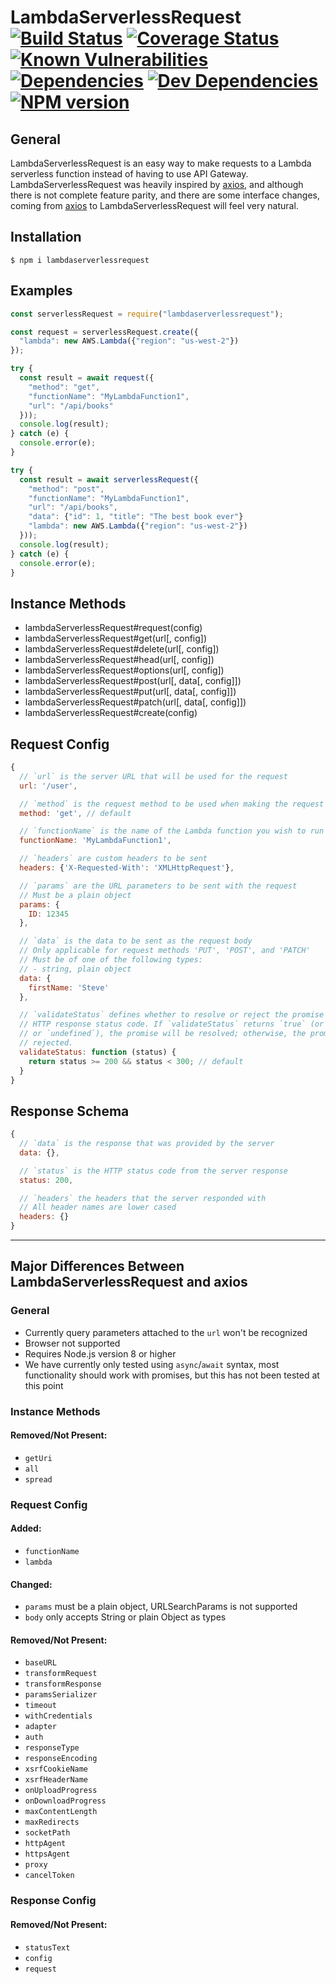 # LambdaServerlessRequest [![Build Status](https://travis-ci.org/rrainn/LambdaServerlessRequest.svg?branch=master)](https://travis-ci.org/rrainn/LambdaServerlessRequest) [![Coverage Status](https://coveralls.io/repos/github/rrainn/LambdaServerlessRequest/badge.svg?branch=master)](https://coveralls.io/github/rrainn/LambdaServerlessRequest?branch=master) [![Known Vulnerabilities](https://snyk.io/test/github/rrainn/LambdaServerlessRequest/badge.svg)](https://snyk.io/test/github/rrainn/LambdaServerlessRequest) [![Dependencies](https://david-dm.org/rrainn/LambdaServerlessRequest.svg)](https://david-dm.org/rrainn/LambdaServerlessRequest) [![Dev Dependencies](https://david-dm.org/rrainn/LambdaServerlessRequest/dev-status.svg)](https://david-dm.org/rrainn/LambdaServerlessRequest?type=dev) [![NPM version](https://badge.fury.io/js/lambdaserverlessrequest.svg)](http://badge.fury.io/js/lambdaserverlessrequest)

## General

LambdaServerlessRequest is an easy way to make requests to a Lambda serverless function instead of having to use API Gateway. LambdaServerlessRequest was heavily inspired by [axios](https://github.com/axios/axios), and although there is not complete feature parity, and there are some interface changes, coming from [axios](https://github.com/axios/axios) to LambdaServerlessRequest will feel very natural.

## Installation

    $ npm i lambdaserverlessrequest

## Examples

```js
const serverlessRequest = require("lambdaserverlessrequest");

const request = serverlessRequest.create({
  "lambda": new AWS.Lambda({"region": "us-west-2"})
});

try {
  const result = await request({
    "method": "get",
    "functionName": "MyLambdaFunction1",
    "url": "/api/books"
  }));
  console.log(result);
} catch (e) {
  console.error(e);
}

try {
  const result = await serverlessRequest({
    "method": "post",
    "functionName": "MyLambdaFunction1",
    "url": "/api/books",
    "data": {"id": 1, "title": "The best book ever"}
    "lambda": new AWS.Lambda({"region": "us-west-2"})
  }));
  console.log(result);
} catch (e) {
  console.error(e);
}
```

## Instance Methods

-   lambdaServerlessRequest#request(config)
-   lambdaServerlessRequest#get(url[, config])
-   lambdaServerlessRequest#delete(url[, config])
-   lambdaServerlessRequest#head(url[, config])
-   lambdaServerlessRequest#options(url[, config])
-   lambdaServerlessRequest#post(url\[, data[, config]])
-   lambdaServerlessRequest#put(url\[, data[, config]])
-   lambdaServerlessRequest#patch(url\[, data[, config]])
-   lambdaServerlessRequest#create(config)

## Request Config

```js
{
  // `url` is the server URL that will be used for the request
  url: '/user',

  // `method` is the request method to be used when making the request
  method: 'get', // default

  // `functionName` is the name of the Lambda function you wish to run for this request
  functionName: 'MyLambdaFunction1',

  // `headers` are custom headers to be sent
  headers: {'X-Requested-With': 'XMLHttpRequest'},

  // `params` are the URL parameters to be sent with the request
  // Must be a plain object
  params: {
    ID: 12345
  },

  // `data` is the data to be sent as the request body
  // Only applicable for request methods 'PUT', 'POST', and 'PATCH'
  // Must be of one of the following types:
  // - string, plain object
  data: {
    firstName: 'Steve'
  },

  // `validateStatus` defines whether to resolve or reject the promise for a given
  // HTTP response status code. If `validateStatus` returns `true` (or is set to `null`
  // or `undefined`), the promise will be resolved; otherwise, the promise will be
  // rejected.
  validateStatus: function (status) {
    return status >= 200 && status < 300; // default
  }
}
```

## Response Schema

```js
{
  // `data` is the response that was provided by the server
  data: {},

  // `status` is the HTTP status code from the server response
  status: 200,

  // `headers` the headers that the server responded with
  // All header names are lower cased
  headers: {}
}
```

* * *

## Major Differences Between LambdaServerlessRequest and axios

### General

-   Currently query parameters attached to the `url` won't be recognized
-   Browser not supported
-   Requires Node.js version 8 or higher
-   We have currently only tested using `async`/`await` syntax, most functionality should work with promises, but this has not been tested at this point

### Instance Methods

#### Removed/Not Present:

-   `getUri`
-   `all`
-   `spread`

### Request Config

#### Added:

-   `functionName`
-   `lambda`

#### Changed:

-   `params` must be a plain object, URLSearchParams is not supported
-   `body` only accepts String or plain Object as types

#### Removed/Not Present:

-   `baseURL`
-   `transformRequest`
-   `transformResponse`
-   `paramsSerializer`
-   `timeout`
-   `withCredentials`
-   `adapter`
-   `auth`
-   `responseType`
-   `responseEncoding`
-   `xsrfCookieName`
-   `xsrfHeaderName`
-   `onUploadProgress`
-   `onDownloadProgress`
-   `maxContentLength`
-   `maxRedirects`
-   `socketPath`
-   `httpAgent`
-   `httpsAgent`
-   `proxy`
-   `cancelToken`

### Response Config

#### Removed/Not Present:

-   `statusText`
-   `config`
-   `request`
